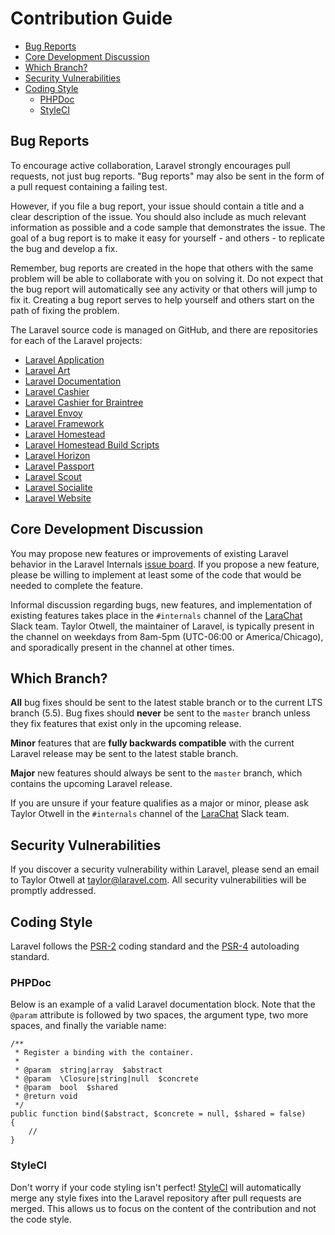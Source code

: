 # Contribution Guide

- [Bug Reports](#bug-reports)
- [Core Development Discussion](#core-development-discussion)
- [Which Branch?](#which-branch)
- [Security Vulnerabilities](#security-vulnerabilities)
- [Coding Style](#coding-style) 
    - [PHPDoc](#phpdoc)
    - [StyleCI](#styleci)

<a name="bug-reports"></a>

## Bug Reports

To encourage active collaboration, Laravel strongly encourages pull requests, not just bug reports. "Bug reports" may also be sent in the form of a pull request containing a failing test.

However, if you file a bug report, your issue should contain a title and a clear description of the issue. You should also include as much relevant information as possible and a code sample that demonstrates the issue. The goal of a bug report is to make it easy for yourself - and others - to replicate the bug and develop a fix.

Remember, bug reports are created in the hope that others with the same problem will be able to collaborate with you on solving it. Do not expect that the bug report will automatically see any activity or that others will jump to fix it. Creating a bug report serves to help yourself and others start on the path of fixing the problem.

The Laravel source code is managed on GitHub, and there are repositories for each of the Laravel projects:

<div class="content-list">
  <ul>
    <li>
      <a href="https://github.com/laravel/laravel">Laravel Application</a>
    </li>
    <li>
      <a href="https://github.com/laravel/art">Laravel Art</a>
    </li>
    <li>
      <a href="https://github.com/laravel/docs">Laravel Documentation</a>
    </li>
    <li>
      <a href="https://github.com/laravel/cashier">Laravel Cashier</a>
    </li>
    <li>
      <a href="https://github.com/laravel/cashier-braintree">Laravel Cashier for Braintree</a>
    </li>
    <li>
      <a href="https://github.com/laravel/envoy">Laravel Envoy</a>
    </li>
    <li>
      <a href="https://github.com/laravel/framework">Laravel Framework</a>
    </li>
    <li>
      <a href="https://github.com/laravel/homestead">Laravel Homestead</a>
    </li>
    <li>
      <a href="https://github.com/laravel/settler">Laravel Homestead Build Scripts</a>
    </li>
    <li>
      <a href="https://github.com/laravel/horizon">Laravel Horizon</a>
    </li>
    <li>
      <a href="https://github.com/laravel/passport">Laravel Passport</a>
    </li>
    <li>
      <a href="https://github.com/laravel/scout">Laravel Scout</a>
    </li>
    <li>
      <a href="https://github.com/laravel/socialite">Laravel Socialite</a>
    </li>
    <li>
      <a href="https://github.com/laravel/laravel.com">Laravel Website</a>
    </li>
  </ul>
</div>

<a name="core-development-discussion"></a>

## Core Development Discussion

You may propose new features or improvements of existing Laravel behavior in the Laravel Internals [issue board](https://github.com/laravel/internals/issues). If you propose a new feature, please be willing to implement at least some of the code that would be needed to complete the feature.

Informal discussion regarding bugs, new features, and implementation of existing features takes place in the `#internals` channel of the [LaraChat](https://larachat.co) Slack team. Taylor Otwell, the maintainer of Laravel, is typically present in the channel on weekdays from 8am-5pm (UTC-06:00 or America/Chicago), and sporadically present in the channel at other times.

<a name="which-branch"></a>

## Which Branch?

**All** bug fixes should be sent to the latest stable branch or to the current LTS branch (5.5). Bug fixes should **never** be sent to the `master` branch unless they fix features that exist only in the upcoming release.

**Minor** features that are **fully backwards compatible** with the current Laravel release may be sent to the latest stable branch.

**Major** new features should always be sent to the `master` branch, which contains the upcoming Laravel release.

If you are unsure if your feature qualifies as a major or minor, please ask Taylor Otwell in the `#internals` channel of the [LaraChat](https://larachat.co) Slack team.

<a name="security-vulnerabilities"></a>

## Security Vulnerabilities

If you discover a security vulnerability within Laravel, please send an email to Taylor Otwell at <taylor@laravel.com>. All security vulnerabilities will be promptly addressed.

<a name="coding-style"></a>

## Coding Style

Laravel follows the [PSR-2](https://github.com/php-fig/fig-standards/blob/master/accepted/PSR-2-coding-style-guide.md) coding standard and the [PSR-4](https://github.com/php-fig/fig-standards/blob/master/accepted/PSR-4-autoloader.md) autoloading standard.

<a name="phpdoc"></a>

### PHPDoc

Below is an example of a valid Laravel documentation block. Note that the `@param` attribute is followed by two spaces, the argument type, two more spaces, and finally the variable name:

    /**
     * Register a binding with the container.
     *
     * @param  string|array  $abstract
     * @param  \Closure|string|null  $concrete
     * @param  bool  $shared
     * @return void
     */
    public function bind($abstract, $concrete = null, $shared = false)
    {
        //
    }
    

<a name="styleci"></a>

### StyleCI

Don't worry if your code styling isn't perfect! [StyleCI](https://styleci.io/) will automatically merge any style fixes into the Laravel repository after pull requests are merged. This allows us to focus on the content of the contribution and not the code style.
